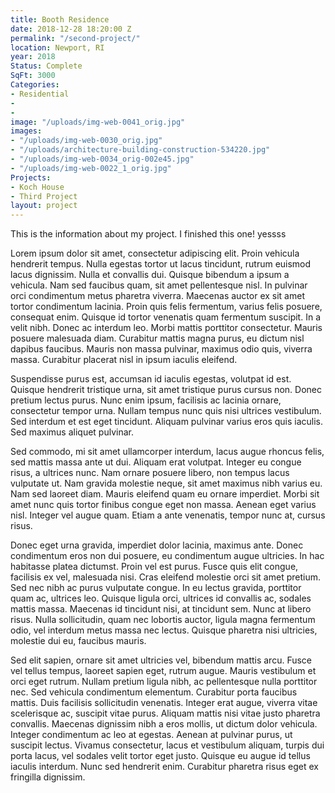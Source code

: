 ```yaml
---
title: Booth Residence
date: 2018-12-28 18:20:00 Z
permalink: "/second-project/"
location: Newport, RI
year: 2018
Status: Complete
SqFt: 3000
Categories:
- Residential
- 
- 
image: "/uploads/img-web-0041_orig.jpg"
images:
- "/uploads/img-web-0030_orig.jpg"
- "/uploads/architecture-building-construction-534220.jpg"
- "/uploads/img-web-0034_orig-002e45.jpg"
- "/uploads/img-web-0022_1_orig.jpg"
Projects:
- Koch House
- Third Project
layout: project
---
```


This is the information about my project. I finished this one! yessss

Lorem ipsum dolor sit amet, consectetur adipiscing elit. Proin vehicula hendrerit tempus. Nulla egestas tortor ut lacus tincidunt, rutrum euismod lacus dignissim. Nulla et convallis dui. Quisque bibendum a ipsum a vehicula. Nam sed faucibus quam, sit amet pellentesque nisl. In pulvinar orci condimentum metus pharetra viverra. Maecenas auctor ex sit amet tortor condimentum lacinia. Proin quis felis fermentum, varius felis posuere, consequat enim. Quisque id tortor venenatis quam fermentum suscipit. In a velit nibh. Donec ac interdum leo. Morbi mattis porttitor consectetur. Mauris posuere malesuada diam. Curabitur mattis magna purus, eu dictum nisl dapibus faucibus. Mauris non massa pulvinar, maximus odio quis, viverra massa. Curabitur placerat nisl in ipsum iaculis eleifend.

Suspendisse purus est, accumsan id iaculis egestas, volutpat id est. Quisque hendrerit tristique urna, sit amet tristique purus cursus non. Donec pretium lectus purus. Nunc enim ipsum, facilisis ac lacinia ornare, consectetur tempor urna. Nullam tempus nunc quis nisi ultrices vestibulum. Sed interdum et est eget tincidunt. Aliquam pulvinar varius eros quis iaculis. Sed maximus aliquet pulvinar.

Sed commodo, mi sit amet ullamcorper interdum, lacus augue rhoncus felis, sed mattis massa ante ut dui. Aliquam erat volutpat. Integer eu congue risus, a ultrices nunc. Nam ornare posuere libero, non tempus lacus vulputate ut. Nam gravida molestie neque, sit amet maximus nibh varius eu. Nam sed laoreet diam. Mauris eleifend quam eu ornare imperdiet. Morbi sit amet nunc quis tortor finibus congue eget non massa. Aenean eget varius nisl. Integer vel augue quam. Etiam a ante venenatis, tempor nunc at, cursus risus.

Donec eget urna gravida, imperdiet dolor lacinia, maximus ante. Donec condimentum eros non dui posuere, eu condimentum augue ultricies. In hac habitasse platea dictumst. Proin vel est purus. Fusce quis elit congue, facilisis ex vel, malesuada nisi. Cras eleifend molestie orci sit amet pretium. Sed nec nibh ac purus vulputate congue. In eu lectus gravida, porttitor quam ac, ultrices leo. Quisque ligula orci, ultrices id convallis ac, sodales mattis massa. Maecenas id tincidunt nisi, at tincidunt sem. Nunc at libero risus. Nulla sollicitudin, quam nec lobortis auctor, ligula magna fermentum odio, vel interdum metus massa nec lectus. Quisque pharetra nisi ultricies, molestie dui eu, faucibus mauris.

Sed elit sapien, ornare sit amet ultricies vel, bibendum mattis arcu. Fusce vel tellus tempus, laoreet sapien eget, rutrum augue. Mauris vestibulum et orci eget rutrum. Nullam pretium ligula nibh, ac pellentesque nulla porttitor nec. Sed vehicula condimentum elementum. Curabitur porta faucibus mattis. Duis facilisis sollicitudin venenatis. Integer erat augue, viverra vitae scelerisque ac, suscipit vitae purus. Aliquam mattis nisi vitae justo pharetra convallis. Maecenas dignissim nibh a eros mollis, ut dictum dolor vehicula. Integer condimentum ac leo at egestas. Aenean at pulvinar purus, ut suscipit lectus. Vivamus consectetur, lacus et vestibulum aliquam, turpis dui porta lacus, vel sodales velit tortor eget justo. Quisque eu augue id tellus iaculis interdum. Nunc sed hendrerit enim. Curabitur pharetra risus eget ex fringilla dignissim.
